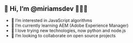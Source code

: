 ## 👋 Hi, I’m @miriamsdev 👩🏻‍💻
- 🤩 I’m interested in JavaScript algorithms
- 🌱 I’m currently learning AEM (Adobe Experience Manager)
- 💜 I love trying new technologies, now python and node.js
- 👀 I’m looking to collaborate on open source projects

<!---
miriampc/miriampc is a ✨ special ✨ repository because its `README.md` (this file) appears on your GitHub profile.
You can click the Preview link to take a look at your changes.
--->
